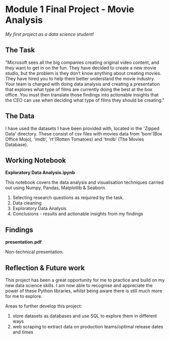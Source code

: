 # Module 1 Final Project - Movie Analysis 

*My first project as a data science student!*


## The Task

"Microsoft sees all the big companies creating original video content, and they want to get in on the fun. They have decided to create a new movie studio, but the problem is they don’t know anything about creating movies. They have hired you to help them better understand the movie industry. Your team is charged with doing data analysis and creating a presentation that explores what type of films are currently doing the best at the box office. You must then translate those findings into actionable insights that the CEO can use when deciding what type of films they should be creating."


## The Data

I have used the datasets I have been provided with, located in the 'Zipped Data' directory.
These consist of csv files with movies data from 'bom'(Box Office Mojo), 'imdb', 'rt'(Rotten Tomatoes) and 'tmdb' (The Movies Database).


## Working Notebook

**Exploratory Data Analysis.ipynb** 

This notebook covers the data analysis and visualisation techniques carried out using Numpy, Pandas, Matplotlib & Seaborn.

1. Selecting research questions as required by the task. 
2. Data cleaning 
3. Exploratory Data Analysis
4. Conclusions - results and actionable insights from my findings 


## Findings 

**presentation.pdf**

Non-technical presentation.


## Reflection & Future work

This project has been a great opportunity for me to practice and build on my new data science skills. I am now able to recognise and appreciate the power of these Python libraries, whilst being aware there is still much more for me to explore. 

Areas to further develop this project:
1. store datasets as databases and use SQL to explore them in different ways
2. web scraping to extract data on production teams/optimal release dates and times

